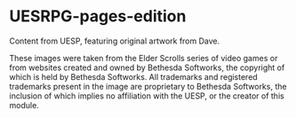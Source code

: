 # UESRPG-pages-edition
Content from UESP, featuring original artwork from Dave.

These images were taken from the Elder Scrolls series of video games or from websites created and owned by Bethesda Softworks, the copyright of which is held by Bethesda Softworks. All trademarks and registered trademarks present in the image are proprietary to Bethesda Softworks, the inclusion of which implies no affiliation with the UESP, or the creator of this module.

